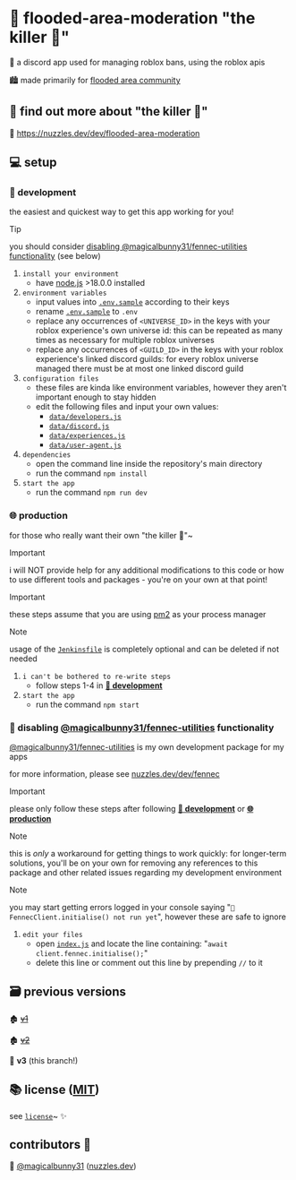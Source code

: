# 🤖 flooded-area-moderation "the killer 🤖"

🤖 a discord app used for managing roblox bans, using the roblox apis

🏙️ made primarily for [flooded area community](https://discord.com/servers/flooded-area-community-977254354589462618)


## 🏡 find out more about "the killer 🤖"

🔗 https://nuzzles.dev/dev/flooded-area-moderation


## 💻 setup


### 📂 development

the easiest and quickest way to get this app working for you!

> [!TIP]
> you should consider [disabling @magicalbunny31/fennec-utilities functionality](#-disabling-magicalbunny31fennec-utilities-functionality) (see below)

1. `install your environment`
   - have [node.js](https://nodejs.org) >18.0.0 installed
2. `environment variables`
   - input values into [`.env.sample`](.env.sample) according to their keys
   - rename [`.env.sample`](.env.sample) to `.env`
   - replace any occurrences of `<UNIVERSE_ID>` in the keys with your roblox experience's own universe id: this can be repeated as many times as necessary for multiple roblox universes
   - replace any occurrences of `<GUILD_ID>` in the keys with your roblox experience's linked discord guilds: for every roblox universe managed there must be at most one linked discord guild
3. `configuration files`
   - these files are kinda like environment variables, however they aren't important enough to stay hidden
   - edit the following files and input your own values:
      - [`data/developers.js`](data/developers.js)
      - [`data/discord.js`](data/discord.js)
      - [`data/experiences.js`](data/experiences.js)
      - [`data/user-agent.js`](data/user-agent.js)
4. `dependencies`
   - open the command line inside the repository's main directory
   - run the command `npm install`
5. `start the app`
   - run the command `npm run dev`


### 🌐 production

for those who really want their own "the killer 🤖"~

> [!IMPORTANT]
> i will NOT provide help for any additional modifications to this code or how to use different tools and packages - you're on your own at that point!

> [!IMPORTANT]
> these steps assume that you are using [pm2](https://pm2.io) as your process manager

> [!NOTE]
> usage of the [`Jenkinsfile`](Jenkinsfile) is completely optional and can be deleted if not needed

1. `i can't be bothered to re-write steps`
   - follow steps 1-4 in [**📂 development**](#-development)
2. `start the app`
   - run the command `npm start`


### 🚫 disabling [@magicalbunny31/fennec-utilities](https://github.com/magicalbunny31/fennec-utilities) functionality

[@magicalbunny31/fennec-utilities](https://github.com/magicalbunny31/fennec-utilities) is my own development package for my apps

for more information, please see [nuzzles.dev/dev/fennec](https://nuzzles.dev/dev/fennec)

> [!IMPORTANT]
> please only follow these steps after following [**📂 development**](#-development) or [**🌐 production**](#-production)

> [!NOTE]
> this is *only* a workaround for getting things to work quickly: for longer-term solutions, you'll be on your own for removing any references to this package and other related issues regarding my development environment

> [!NOTE]
> you may start getting errors logged in your console saying "`🚫 FennecClient.initialise() not run yet`", however these are safe to ignore

1. `edit your files`
   - open [`index.js`](index.js) and locate the line containing: "`await client.fennec.initialise();`"
   - delete this line or comment out this line by prepending `//` to it


## 🗃️ previous versions


🏚️ ~~[v1](https://github.com/magicalbunny31/flooded-area-moderation/tree/v1)~~

🏚️ ~~[v2](https://github.com/magicalbunny31/flooded-area-moderation/tree/v2)~~

🏡 **v3** (this branch!)


## 📚 license ([MIT](license))

see [`license`](license)~ ✨


## contributors 👥
🦊 [@magicalbunny31](https://github.com/magicalbunny31) ([nuzzles.dev](https://nuzzles.dev))